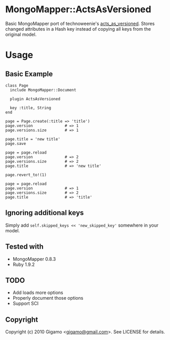 # MongoMapper::ActsAsVersioned

Basic MongoMapper port of technoweenie's [acts_as_versioned](http://github.com/technoweenie/acts_as_versioned). Stores changed attributes in a Hash key instead of copying all keys from the original model.

# Usage

## Basic Example

    class Page
      include MongoMapper::Document

      plugin ActsAsVersioned

      key :title, String
    end

    page = Page.create(:title => 'title')
    page.version              # => 1
    page.versions.size        # => 1

    page.title = 'new title'
    page.save

    page = page.reload
    page.version              # => 2
    page.versions.size        # => 2
    page.title                # => 'new title'

    page.revert_to!(1)

    page = page.reload
    page.version              # => 1
    page.versions.size        # => 2
    page.title                # => 'title'

## Ignoring additional keys

Simply add `self.skipped_keys << 'new_skipped_key'` somewhere in your model.

## Tested with

* MongoMapper 0.8.3
* Ruby 1.9.2

## TODO

* Add loads more options
* Properly document those options
* Support SCI

## Copyright

Copyright (c) 2010 Gigamo &lt;gigamo@gmail.com&gt;. See LICENSE for details.
